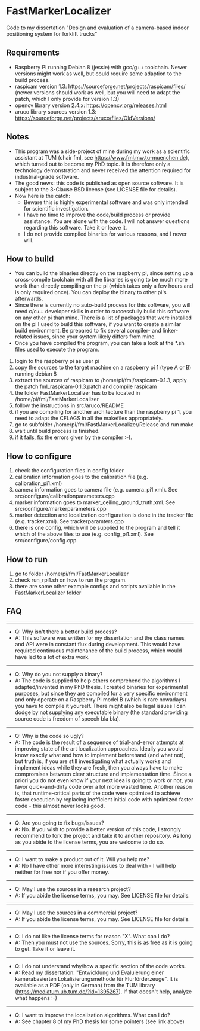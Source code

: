 # FastMarkerLocalizer
Code to my dissertation "Design and evaluation of a camera-based indoor positioning system for forklift trucks"

## Requirements

* Raspberry Pi running Debian 8 (jessie) with gcc/g++ toolchain. Newer versions might work as well, but could require some adaption to the build process.
* raspicam version 1.3: https://sourceforge.net/projects/raspicam/files/ (newer versions should work as well, but you will need to adapt the patch, which I only provide for version 1.3)
* opencv library version 2.4.x: https://opencv.org/releases.html
* aruco library sources version 1.3: https://sourceforge.net/projects/aruco/files/OldVersions/

## Notes

* This program was a side-project of mine during my work as a scientific assistant at TUM (chair fml, see https://www.fml.mw.tu-muenchen.de), which turned out to become my PhD topic. It is therefore only a technology demonstration and never received the attention required for industrial-grade software.
* The good news: this code is published as open source software. It is subject to the 3-Clause BSD license (see LICENSE file for details).
* Now here is the catch:
  * Beware this is highly experimental software and was only intended for scientific investigation.
  * I have no time to improve the code/build process or provide assistance. You are alone with the code. I will not answer questions regarding this software. Take it or leave it.
  * I do not provide compiled binaries for various reasons, and I never will.

## How to build

* You can build the binaries directly on the raspberry pi, since setting up a cross-compile toolchain with all the libraries is going to be much more work than directly compiling on the pi (which takes only a few hours and is only required once). You can deploy the binary to other pi's afterwards.
* Since there is currently no auto-build process for this software, you will need c/c++ developer skills in order to successfully build this software on any other pi than mine. There is a list of packages that were installed on the pi I used to build this software, if you want to create a similar build environment. Be prepared to fix several compiler- and linker-related issues, since your system likely differs from mine.
* Once you have compiled the program, you can take a look at the *.sh files used to execute the program.

1) login to the raspberry pi as user pi
2) copy the sources to the target machine on a raspberry pi 1 (type A or B) running debian 8
3) extract the sources of raspicam to /home/pi/fml/raspicam-0.1.3, apply the patch fml_raspicam-0.1.3.patch and compile raspicam
4) the folder FastMarkerLocalizer has to be located in /home/pi/fml/FastMarkerLocalizer
5) follow the instructions in src/aruco/README
6) if you are compiling for another architecture than the raspberry pi 1, you need to adapt the CFLAGS in all the makefiles appropriately.
7) go to subfolder /home/pi/fml/FastMarkerLocalizer/Release and run make
8) wait until build process is finished.
9) if it fails, fix the errors given by the compiler :-).

## How to configure
1) check the configuration files in config folder
2) calibration information goes to the calibration file (e.g. calibration_pi1.xml)
3) camera information goes to camera file (e.g. camera_pi1.xml). See src/configure/calibrationparameters.cpp
4) marker information goes to marker_ceiling_ground_truth.xml. See src/configure/markerparameters.cpp
5) marker detection and localization configuration is done in the tracker file (e.g. tracker.xml). See trackerparamters.cpp
6) there is one config, which will be supplied to the program and tell it which of the above files to use (e.g. config_pi1.xml). See src/configure/config.cpp

## How to run
1) go to folder /home/pi/fml/FastMarkerLocalizer
2) check run_rpi1.sh on how to run the program.
3) there are some other example configs and scripts available in the FastMarkerLocalizer folder

## FAQ
---
* Q: Why isn't there a better build process?
* A: This software was written for my dissertation and the class names and API were in constant flux during development. This would have required continuous maintenance of the build process, which would have led to a lot of extra work.
---
* Q: Why do you not supply a binary?
* A: The code is supplied to help others comprehend the algorithms I adapted/invented in my PhD thesis. I created binaries for experimental purposes, but since they are compiled for a very specific environment and only operate on a Raspberry Pi model B (which is rare nowadays) you have to compile it yourself. There might also be legal issues I can dodge by not supplying any executable binary (the standard providing source code is freedom of speech bla bla).
---
* Q: Why is the code so ugly?
* A: The code is the result of a sequence of trial-and-error attempts at improving state of the art localization approaches. Ideally you would know exactly what and how to implement beforehand (and what not), but truth is, if you are still investigating what actually works and implement ideas while they are fresh, then you always have to make compromises between clear structure and implementation time. Since a priori you do not even know if your next idea is going to work or not, you favor quick-and-dirty code over a lot more wasted time. Another reason is, that runtime-critical parts of the code were optimized to achieve faster execution by replacing inefficient initial code with optimized faster code - this almost never looks good.
---
* Q: Are you going to fix bugs/issues?
* A: No. If you wish to provide a better version of this code, I strongly recommend to fork the project and take it to another repository. As long as you abide to the license terms, you are welcome to do so.
---
* Q: I want to make a product out of it. Will you help me?
* A: No I have other more interesting issues to deal with - I will help neither for free nor if you offer money.
---
* Q: May I use the sources in a research project?
* A: If you abide the license terms, you may. See LICENSE file for details.
---
* Q: May I use the sources in a commercial project?
* A: If you abide the license terms, you may. See LICENSE file for details.
---
* Q: I do not like the license terms for reason "X". What can I do?
* A: Then you must not use the sources. Sorry, this is as free as it is going to get. Take it or leave it.
---
* Q: I do not understand why/how a specific section of the code works.
* A: Read my dissertation: "Entwicklung und Evaluierung einer kamerabasierten Lokalisierungsmethode für Flurförderzeuge". It is available as a PDF (only in German) from the TUM library (https://mediatum.ub.tum.de/?id=1395267). If that doesn't help, analyze what happens :-)
---
* Q: I want to improve the localization algorithms. What can I do?
* A: See chapter 8 of my PhD thesis for some pointers (see link above)
